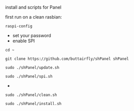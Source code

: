 install and scripts for Panel

first run on a clean rasbian:


`raspi-config`
*  set your password
*  enable SPI


`cd ~`

`git clone https://github.com/buttairfly/shPanel shPanel`

`sudo ./shPanel/update.sh`

`sudo ./shPanel/spi.sh`
*  <reboot>

`sudo ./shPanel/clean.sh`

`sudo ./shPanel/install.sh`
